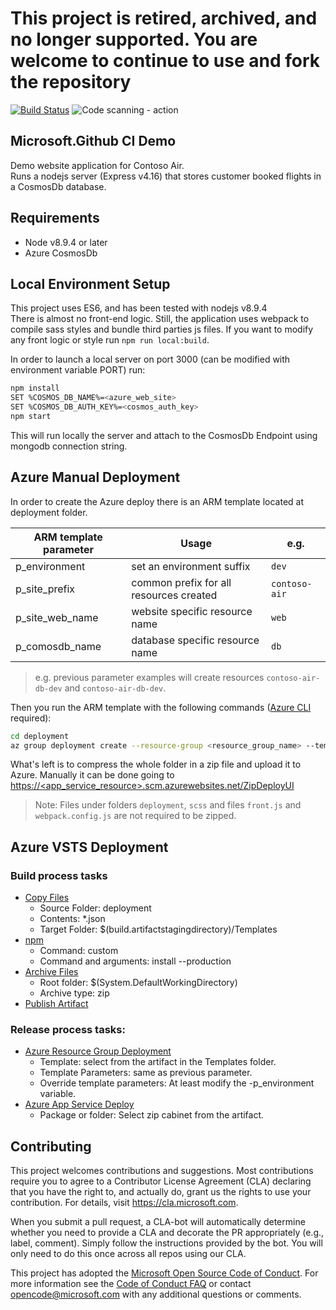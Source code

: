 # This project is retired, archived, and no longer supported. You are welcome to continue to use and fork the repository

[![Build Status](https://dev.azure.com/adamthecreatorinc/ContosoAir-GitHub/_apis/build/status/CreatedByAdamInc.ContosoAir%20(1)?branchName=master)](https://dev.azure.com/adamthecreatorinc/ContosoAir-GitHub/_build/latest?definitionId=2&branchName=master)
![Code scanning - action](https://github.com/CreatedByAdamInc/ContosoAir/workflows/Code%20scanning%20-%20action/badge.svg)

## Microsoft.Github CI Demo

Demo website application for Contoso Air.  
Runs a nodejs server (Express v4.16) that stores customer booked flights in a CosmosDb database.

## Requirements

- Node v8.9.4 or later
- Azure CosmosDb

## Local Environment Setup

This project uses ES6, and has been tested with nodejs v8.9.4  
There is almost no front-end logic. Still, the application uses webpack to compile sass styles and bundle third parties js files. If you want to modify any front logic or style run `npm run local:build`.

In order to launch a local server on port 3000 (can be modified with environment variable PORT) run:

```bash
npm install
SET %COSMOS_DB_NAME%=<azure_web_site>
SET %COSMOS_DB_AUTH_KEY%=<cosmos_auth_key>
npm start
```

This will run locally the server and attach to the CosmosDb Endpoint using mongodb connection string.

## Azure Manual Deployment

In order to create the Azure deploy there is an ARM template located at deployment folder.

| ARM template parameter | Usage                                   | e.g.          |
| ---------------------- | --------------------------------------- | ------------- |
| p_environment          | set an environment suffix               | `dev`         |
| p_site_prefix          | common prefix for all resources created | `contoso-air` |
| p_site_web_name        | website specific resource name          | `web`         |
| p_comosdb_name         | database specific resource name         | `db`          |

> e.g. previous parameter examples will create resources `contoso-air-db-dev` and `contoso-air-db-dev`.

Then you run the ARM template with the following commands ([Azure CLI](https://docs.microsoft.com/en-us/cli/azure/install-azure-cli?view=azure-cli-latest) required):

```bash
cd deployment
az group deployment create --resource-group <resource_group_name> --template-file azuredeploy.json --parameters p_environment=dev
```

What's left is to compress the whole folder in a zip file and upload it to Azure. Manually it can be done going to [https://<app_service_resource>.scm.azurewebsites.net/ZipDeployUI](https://docs.microsoft.com/en-us/azure/app-service/app-service-web-get-started-nodejs#deploy-zip-file)

> Note: Files under folders `deployment`, `scss` and files `front.js` and `webpack.config.js` are not required to be zipped.

## Azure VSTS Deployment

### Build process tasks

- [Copy Files](https://go.microsoft.com/fwlink/?LinkID=708389)
  - Source Folder: deployment
  - Contents: \*.json
  - Target Folder: \$(build.artifactstagingdirectory)/Templates
- [npm](https://go.microsoft.com/fwlink/?LinkID=613746)
  - Command: custom
  - Command and arguments: install --production
- [Archive Files](http://go.microsoft.com/fwlink/?LinkId=809083)
  - Root folder: \$(System.DefaultWorkingDirectory)
  - Archive type: zip
- [Publish Artifact](https://go.microsoft.com/fwlink/?LinkID=708390)

### Release process tasks:

- [Azure Resource Group Deployment](https://aka.ms/argtaskreadme)
  - Template: select from the artifact in the Templates folder.
  - Template Parameters: same as previous parameter.
  - Override template parameters: At least modify the -p_environment variable.
- [Azure App Service Deploy](https://aka.ms/azurermwebdeployreadme)
  - Package or folder: Select zip cabinet from the artifact.

## Contributing

This project welcomes contributions and suggestions. Most contributions require you to agree to a
Contributor License Agreement (CLA) declaring that you have the right to, and actually do, grant us
the rights to use your contribution. For details, visit https://cla.microsoft.com.

When you submit a pull request, a CLA-bot will automatically determine whether you need to provide
a CLA and decorate the PR appropriately (e.g., label, comment). Simply follow the instructions
provided by the bot. You will only need to do this once across all repos using our CLA.

This project has adopted the [Microsoft Open Source Code of Conduct](https://opensource.microsoft.com/codeofconduct/).
For more information see the [Code of Conduct FAQ](https://opensource.microsoft.com/codeofconduct/faq/) or
contact [opencode@microsoft.com](mailto:opencode@microsoft.com) with any additional questions or comments.
